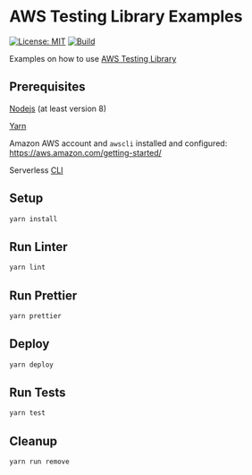 # AWS Testing Library Examples

[![License: MIT](https://img.shields.io/badge/License-MIT-yellow.svg)](https://opensource.org/licenses/MIT)
[![Build](https://github.com/erezrokah/aws-testing-library-examples/workflows/AWS%20Testing%20Library%20Examples/badge.svg)](https://github.com/erezrokah/aws-testing-library-examples/actions)

Examples on how to use [AWS Testing Library](https://github.com/erezrokah/aws-testing-library)

## Prerequisites

[Nodejs](https://nodejs.org/en/) (at least version 8)

[Yarn](https://yarnpkg.com/lang/en/)

Amazon AWS account and `awscli` installed and configured: <https://aws.amazon.com/getting-started/>

Serverless [CLI](https://serverless.com/framework/docs/getting-started/)

## Setup

```bash
yarn install
```

## Run Linter

```bash
yarn lint
```

## Run Prettier

```bash
yarn prettier
```

## Deploy

```bash
yarn deploy
```

## Run Tests

```bash
yarn test
```

## Cleanup

```bash
yarn run remove
```
